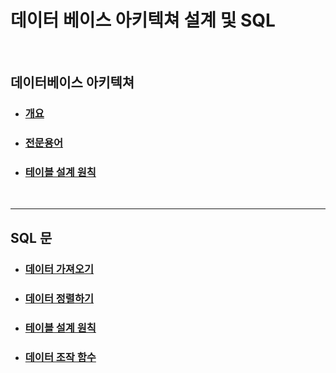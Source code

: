# 데이터 베이스 아키텍쳐 설계 및 SQL

<br>

## 데이터베이스 아키텍쳐

- ### [개요](https://github.com/banziha104/Database_Architecture_SQL/blob/master/markdown_arch/01_RDB.md)

- ### [전문용어](https://github.com/banziha104/Database_Architecture_SQL/blob/master/markdown_arch/02_Word.md)

- ### [테이블 설계 원칙](https://github.com/banziha104/Database_Architecture_SQL/blob/master/markdown_arch/03_Table.md)


<br>

---


## SQL 문


- ### [데이터 가져오기](https://github.com/banziha104/Database_Architecture_SQL/blob/master/markdown_sql/01_READ_BASIC.md)

- ### [데이터 정렬하기](https://github.com/banziha104/Database_Architecture_SQL/blob/master/markdown_sql/02_SORT.md)

- ### [테이블 설계 원칙](https://github.com/banziha104/Database_Architecture_SQL/blob/master/markdown_sql/03_Filtering.md)

- ### [데이터 조작 함수](https://github.com/banziha104/Database_Architecture_SQL/blob/master/markdown_sql/04_Data_Function.md)

